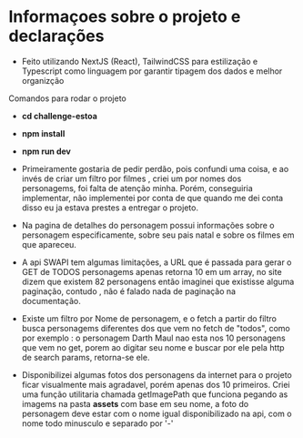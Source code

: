 # Informaçoes sobre o projeto e declarações
- Feito utilizando NextJS (React), TailwindCSS para estilização e Typescript como linguagem por garantir tipagem dos dados e melhor organizção

Comandos para rodar o projeto

- **cd challenge-estoa**
- **npm install** 
- **npm run dev**




- Primeiramente gostaria de pedir perdão, pois confundi uma coisa, e ao invés de criar um filtro por filmes , criei um por nomes dos personagems, foi falta de atenção minha. Porém, conseguiria implementar, não implementei por conta de que quando me dei conta disso eu ja estava prestes a entregar o projeto.

- Na pagina de detalhes do personagem possui informações sobre o personagem especificamente, sobre seu pais natal e sobre os filmes em que apareceu.

- A api SWAPI tem algumas limitações, a URL que é passada para gerar o GET de TODOS personagems apenas retorna 10 em um array, no site dizem que existem 82 personagens então imaginei que existisse alguma paginação, contudo , não é falado nada de paginação na documentação.

- Existe um filtro por Nome de personagem, e o fetch a partir do filtro busca personagems diferentes dos que vem no fetch de "todos", como por exemplo : o personagem Darth Maul nao esta nos 10 personagens que vem no get, porem ao digitar seu nome e buscar por ele pela http de search params, retorna-se ele.

- Disponibilizei algumas fotos dos personagens da internet para o projeto ficar visualmente mais agradavel, porém apenas dos 10 primeiros. Criei uma função utilitaria chamada getImagePath que funciona pegando as imagems na pasta **assets** com base em seu nome, a foto do personagem deve estar com o nome igual disponibilizado na api, com o nome todo minusculo e separado por '-'